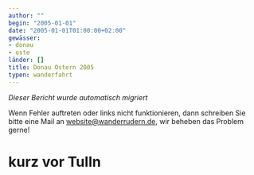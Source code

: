 ```yaml
---
author: ""
begin: "2005-01-01"
date: "2005-01-01T01:00:00+02:00"
gewässer:
- donau
- oste
länder: []
title: Donau Ostern 2005
typen: wanderfahrt
---
```



*Dieser Bericht wurde automatisch migriert*

Wenn Fehler auftreten oder links nicht funktionieren, dann schreiben Sie bitte eine Mail an website@wanderrudern.de, wir beheben das Problem gerne!



# kurz vor Tulln


